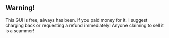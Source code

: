 ## Warning!
This GUI is free, always has been. If you paid money for it. I suggest charging back or requesting a refund immediately! Anyone claiming to sell it is a scammer!

